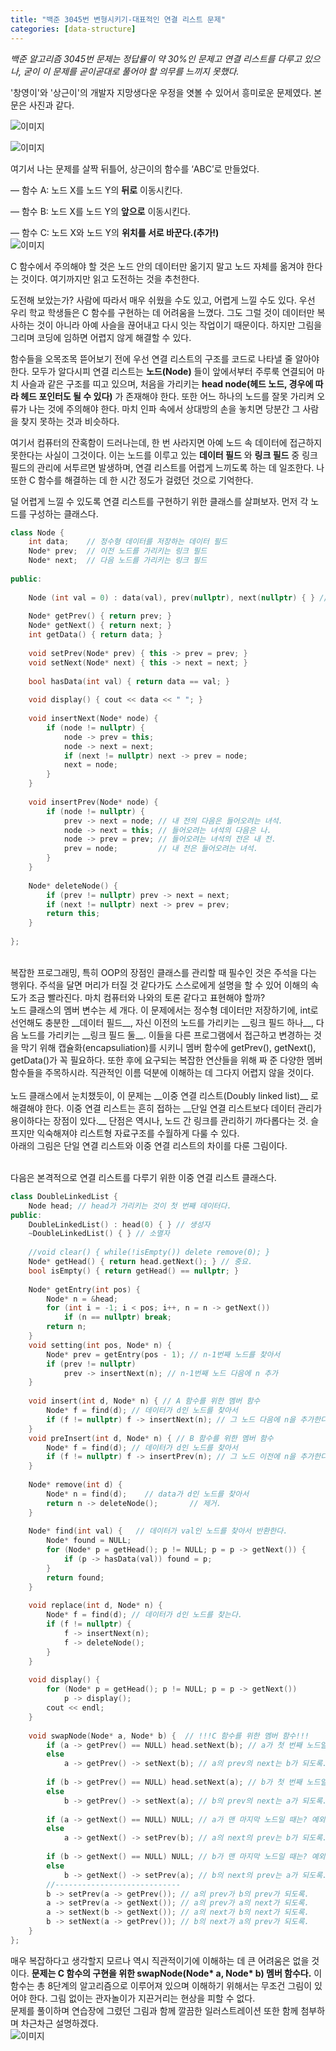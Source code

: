 ```yaml
---
title: "백준 3045번 변형시키기-대표적인 연결 리스트 문제"
categories: [data-structure]
---
```

*백준 알고리즘 3045번 문제는 정답률이 약 30%인 문제고 연결 리스트를 다루고 있으나, 굳이 이 문제를 곧이곧대로 풀어야 할 의무를 느끼지 못했다.*


'창영이'와 '상근이'의 개발자 지망생다운 우정을 엿볼 수 있어서 흥미로운 문제였다. 본문은 사진과 같다.


![이미지](https://user-images.githubusercontent.com/50163676/88260973-64058980-cd00-11ea-9839-dd42b415c751.png "문제-상")


![이미지](https://user-images.githubusercontent.com/50163676/88260979-65cf4d00-cd00-11ea-802e-2e5f227ff408.png "문제-하")


여기서 나는 문제를 살짝 뒤틀어, 상근이의 함수를 ‘ABC’로 만들었다.


 — 함수 A: 노드 X를 노드 Y의 __뒤로__ 이동시킨다.
 
 
 — 함수 B: 노드 X를 노드 Y의 __앞으로__ 이동시킨다.
 
 
 — 함수 C: 노드 X와 노드 Y의 __위치를 서로 바꾼다.(추가!)__ <BR/>
![이미지](https://user-images.githubusercontent.com/50163676/88260979-65cf4d00-cd00-11ea-802e-2e5f227ff408.png "ABC함수 그림 해설") <BR/>
 
C 함수에서 주의해야 할 것은 노드 안의 데이터만 옮기지 말고 노드 자체를 옮겨야 한다는 것이다. 여기까지만 읽고 도전하는 것을 추천한다.



도전해 보았는가? 사람에 따라서 매우 쉬웠을 수도 있고, 어렵게 느낄 수도 있다. 우선 우리 학교 학생들은 C 함수를 구현하는 데 어려움을 느꼈다. 그도 그럴 것이 데이터만 복사하는 것이 아니라 아예 사슬을 끊어내고 다시 잇는 작업이기 때문이다. 하지만 그림을 그리며 코딩에 임하면 어렵지 않게 해결할 수 있다.


함수들을 오목조목 뜯어보기 전에 우선 연결 리스트의 구조를 코드로 나타낼 줄 알아야 한다. 모두가 알다시피 연결 리스트는 __노드(Node)__ 들이 앞에서부터 주루룩 연결되어 마치 사슬과 같은 구조를 띠고 있으며, 처음을 가리키는 __head node(헤드 노드, 경우에 따라 헤드 포인터도 될 수 있다)__ 가 존재해야 한다. 또한 어느 하나의 노드를 잘못 가리켜 오류가 나는 것에 주의해야 한다. 마치 인파 속에서 상대방의 손을 놓치면 당분간 그 사람을 찾지 못하는 것과 비슷하다. 


여기서 컴퓨터의 잔혹함이 드러나는데, 한 번 사라지면 아예 노드 속 데이터에 접근하지 못한다는 사실이 그것이다. 이는 노드를 이루고 있는 __데이터 필드__ 와 __링크 필드__ 중 링크 필드의 관리에 서투르면 발생하며, 연결 리스트를 어렵게 느끼도록 하는 데 일조한다. 나 또한 C 함수를 해결하는 데 한 시간 정도가 걸렸던 것으로 기억한다.


덜 어렵게 느낄 수 있도록 연결 리스트를 구현하기 위한 클래스를 살펴보자. 먼저 각 노드를 구성하는 클래스다.


```cpp
class Node {
    int data;    // 정수형 데이터를 저장하는 데이터 필드
    Node* prev;  // 이전 노드를 가리키는 링크 필드
    Node* next;  // 다음 노드를 가리키는 링크 필드
    
public:
    
    Node (int val = 0) : data(val), prev(nullptr), next(nullptr) { } // 생성자
    
    Node* getPrev() { return prev; }
    Node* getNext() { return next; }
    int getData() { return data; }
    
    void setPrev(Node* prev) { this -> prev = prev; }
    void setNext(Node* next) { this -> next = next; }
    
    bool hasData(int val) { return data == val; }
    
    void display() { cout << data << " "; }
    
    void insertNext(Node* node) {
        if (node != nullptr) {
            node -> prev = this;
            node -> next = next;
            if (next != nullptr) next -> prev = node;
            next = node;
        }
    }
    
    void insertPrev(Node* node) {
        if (node != nullptr) {
            prev -> next = node; // 내 전의 다음은 들어오려는 녀석.
            node -> next = this; // 들어오려는 녀석의 다음은 나.
            node -> prev = prev; // 들어오려는 녀석의 전은 내 전.
            prev = node;         // 내 전은 들어오려는 녀석.
        }
    }
    
    Node* deleteNode() {
        if (prev != nullptr) prev -> next = next;
        if (next != nullptr) next -> prev = prev;
        return this;
    }
    
};

```
<BR/>
복잡한 프로그래밍, 특히 OOP의 장점인 클래스를 관리할 때 필수인 것은 주석을 다는 행위다. 주석을 달면 머리가 터질 것 같다가도 스스로에게 설명을 할 수 있어 이해의 속도가 조금 빨라진다. 마치 컴퓨터와 나와의 토론 같다고 표현해야 할까?<BR/>
노드 클래스의 멤버 변수는 세 개다. 이 문제에서는 정수형 데이터만 저장하기에, int로 선언해도 충분한 __데이터 필드__, 자신 이전의 노드를 가리키는 __링크 필드 하나__, 다음 노드를 가리키는 __링크 필드 둘__. 이들을 다른 프로그램에서 접근하고 변경하는 것을 막기 위해 캡슐화(encapsuliation)를 시키니 멤버 함수에 getPrev(), getNext(), getData()가 꼭 필요하다. 또한 후에 요구되는 복잡한 연산들을 위해 짜 준 다양한 멤버 함수들을 주목하시라. 직관적인 이름 덕분에 이해하는 데 그다지 어렵지 않을 것이다.<BR/><BR/>
노드 클래스에서 눈치챘듯이, 이 문제는 __이중 연결 리스트(Doubly linked list)__ 로 해결해야 한다. 이중 연결 리스트는 흔히 접하는 __단일 연결 리스트보다 데이터 관리가 용이하다는 장점이 있다.__ 단점은 역시나, 노드 간 링크를 관리하기 까다롭다는 것. 슬프지만 익숙해져야 리스트형 자료구조를 수월하게 다룰 수 있다.<BR/>
아래의 그림은 단일 연결 리스트와 이중 연결 리스트의 차이를 다룬 그림이다.<BR/><BR/>


다음은 본격적으로 연결 리스트를 다루기 위한 이중 연결 리스트 클래스다.<BR/>
```cpp
class DoubleLinkedList {
    Node head; // head가 가리키는 것이 첫 번째 데이터다.
public:
    DoubleLinkedList() : head(0) { } // 생성자
    ~DoubleLinkedList() { } // 소멸자
    
    //void clear() { while(!isEmpty()) delete remove(0); }
    Node* getHead() { return head.getNext(); } // 중요.
    bool isEmpty() { return getHead() == nullptr; }
    
    Node* getEntry(int pos) {
        Node* n = &head;
        for (int i = -1; i < pos; i++, n = n -> getNext())
            if (n == nullptr) break;
        return n;
    }
    void setting(int pos, Node* n) {
        Node* prev = getEntry(pos - 1); // n-1번째 노드를 찾아서
        if (prev != nullptr)
            prev -> insertNext(n); // n-1번째 노드 다음에 n 추가
    }
    
    void insert(int d, Node* n) { // A 함수를 위한 멤버 함수
        Node* f = find(d); // 데이터가 d인 노드를 찾아서
        if (f != nullptr) f -> insertNext(n); // 그 노드 다음에 n을 추가한다.
    }
    void preInsert(int d, Node* n) { // B 함수를 위한 멤버 함수
        Node* f = find(d); // 데이터가 d인 노드를 찾아서
        if (f != nullptr) f -> insertPrev(n); // 그 노드 이전에 n을 추가한다.
    }
    
    Node* remove(int d) {
        Node* n = find(d);    // data가 d인 노드를 찾아서
        return n -> deleteNode();       // 제거.
    }
    
    Node* find(int val) {   // 데이터가 val인 노드를 찾아서 반환한다.
        Node* found = NULL;
        for (Node* p = getHead(); p != NULL; p = p -> getNext()) {
            if (p -> hasData(val)) found = p;
        }
        return found;
    }
    
    void replace(int d, Node* n) {
        Node* f = find(d); // 데이터가 d인 노드를 찾는다.
        if (f != nullptr) {
            f -> insertNext(n);
            f -> deleteNode();
        }
    }
    
    void display() {
        for (Node* p = getHead(); p != NULL; p = p -> getNext())
            p -> display();
        cout << endl;
    }
    
    void swapNode(Node* a, Node* b) {  // !!!C 함수를 위한 멤버 함수!!!
        if (a -> getPrev() == NULL) head.setNext(b); // a가 첫 번째 노드일 때는? 예외사항.
        else
            a -> getPrev() -> setNext(b); // a의 prev의 next는 b가 되도록.
        
        if (b -> getPrev() == NULL) head.setNext(a); // b가 첫 번째 노드일 때는? 예외사항.
        else
            b -> getPrev() -> setNext(a); // b의 prev의 next는 a가 되도록.
        
        if (a -> getNext() == NULL) NULL; // a가 맨 마지막 노드일 때는? 예외사항.
        else
            a -> getNext() -> setPrev(b); // a의 next의 prev는 b가 되도록.
        
        if (b -> getNext() == NULL) NULL; // b가 맨 마지막 노드일 때는? 예외사항.
        else
            b -> getNext() -> setPrev(a); // b의 next의 prev는 a가 되도록.
        //----------------------------
        b -> setPrev(a -> getPrev()); // a의 prev가 b의 prev가 되도록.
        a -> setPrev(a -> getNext()); // a의 prev가 a의 next가 되도록.
        a -> setNext(b -> getNext()); // a의 next가 b의 next가 되도록.
        b -> setNext(a -> getPrev()); // b의 next가 a의 prev가 되도록.
    }
};
```


매우 복잡하다고 생각할지 모르나 역시 직관적이기에 이해하는 데 큰 어려움은 없을 것이다. __문제는 C 함수의 구현을 위한 swapNode(Node* a, Node* b) 멤버 함수다.__ 이 함수는 총 8단계의 알고리즘으로 이루어져 있으며 이해하기 위해서는 무조건 그림이 있어야 한다. 그림 없이는 관자놀이가 지끈거리는 현상을 피할 수 없다.<BR/>
문제를 풀이하며 연습장에 그렸던 그림과 함께 깔끔한 일러스트레이션 또한 함께 첨부하며 차근차근 설명하겠다.<BR/>
![이미지](https://user-images.githubusercontent.com/50163676/88270217-3fb1a900-cd10-11ea-9c2e-f97f14fea321.jpg "C 함수 해답")<BR/>
